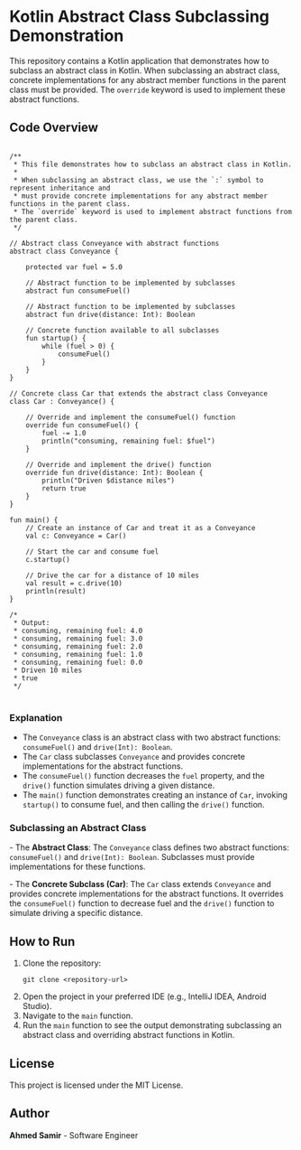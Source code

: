 
<body>

<h1>Kotlin Abstract Class Subclassing Demonstration</h1>

<p>This repository contains a Kotlin application that demonstrates how to subclass an abstract class in Kotlin. When subclassing an abstract class, concrete implementations for any abstract member functions in the parent class must be provided. The <code>override</code> keyword is used to implement these abstract functions.</p>

<h2>Code Overview</h2>

<pre>
<code>
/**
 * This file demonstrates how to subclass an abstract class in Kotlin.
 *
 * When subclassing an abstract class, we use the `:` symbol to represent inheritance and
 * must provide concrete implementations for any abstract member functions in the parent class.
 * The `override` keyword is used to implement abstract functions from the parent class.
 */

// Abstract class Conveyance with abstract functions
abstract class Conveyance {

    protected var fuel = 5.0

    // Abstract function to be implemented by subclasses
    abstract fun consumeFuel()

    // Abstract function to be implemented by subclasses
    abstract fun drive(distance: Int): Boolean

    // Concrete function available to all subclasses
    fun startup() {
        while (fuel > 0) {
            consumeFuel()
        }
    }
}

// Concrete class Car that extends the abstract class Conveyance
class Car : Conveyance() {

    // Override and implement the consumeFuel() function
    override fun consumeFuel() {
        fuel -= 1.0
        println("consuming, remaining fuel: $fuel")
    }

    // Override and implement the drive() function
    override fun drive(distance: Int): Boolean {
        println("Driven $distance miles")
        return true
    }
}

fun main() {
    // Create an instance of Car and treat it as a Conveyance
    val c: Conveyance = Car()

    // Start the car and consume fuel
    c.startup()

    // Drive the car for a distance of 10 miles
    val result = c.drive(10)
    println(result)
}

/*
 * Output:
 * consuming, remaining fuel: 4.0
 * consuming, remaining fuel: 3.0
 * consuming, remaining fuel: 2.0
 * consuming, remaining fuel: 1.0
 * consuming, remaining fuel: 0.0
 * Driven 10 miles
 * true
 */
</code>
</pre>

<h3>Explanation</h3>

<ul>
    <li>The <code>Conveyance</code> class is an abstract class with two abstract functions: <code>consumeFuel()</code> and <code>drive(Int): Boolean</code>.</li>
    <li>The <code>Car</code> class subclasses <code>Conveyance</code> and provides concrete implementations for the abstract functions.</li>
    <li>The <code>consumeFuel()</code> function decreases the <code>fuel</code> property, and the <code>drive()</code> function simulates driving a given distance.</li>
    <li>The <code>main()</code> function demonstrates creating an instance of <code>Car</code>, invoking <code>startup()</code> to consume fuel, and then calling the <code>drive()</code> function.</li>
</ul>

<h3>Subclassing an Abstract Class</h3>

<p>
- The <strong>Abstract Class</strong>: The <code>Conveyance</code> class defines two abstract functions: <code>consumeFuel()</code> and <code>drive(Int): Boolean</code>. Subclasses must provide implementations for these functions.
</p>
<p>
- The <strong>Concrete Subclass (Car)</strong>: The <code>Car</code> class extends <code>Conveyance</code> and provides concrete implementations for the abstract functions. It overrides the <code>consumeFuel()</code> function to decrease fuel and the <code>drive()</code> function to simulate driving a specific distance.
</p>

<h2>How to Run</h2>

<ol>
    <li>Clone the repository:
        <pre><code>git clone &lt;repository-url&gt;</code></pre>
    </li>
    <li>Open the project in your preferred IDE (e.g., IntelliJ IDEA, Android Studio).</li>
    <li>Navigate to the <code>main</code> function.</li>
    <li>Run the <code>main</code> function to see the output demonstrating subclassing an abstract class and overriding abstract functions in Kotlin.</li>
</ol>

<h2>License</h2>

<p>This project is licensed under the MIT License.</p>

<h2>Author</h2>

<p><strong>Ahmed Samir</strong> - Software Engineer</p>

</body>
</html>
